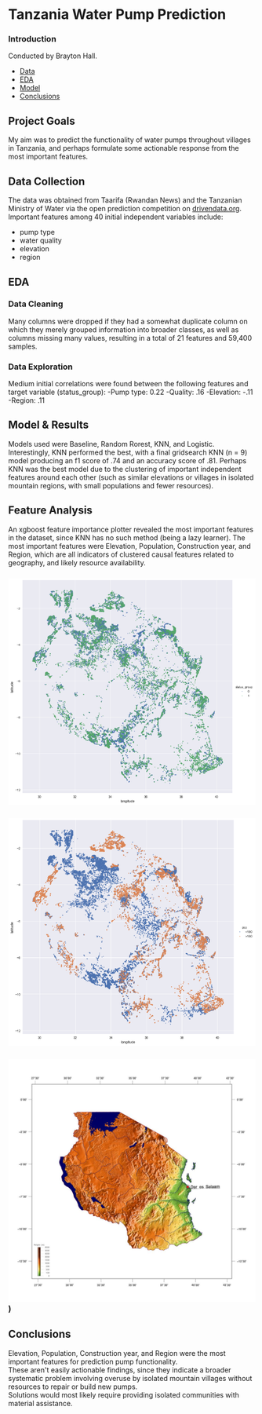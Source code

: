 
# Tanzania Water Pump Prediction

### Introduction
Conducted by Brayton Hall.

- [Data](#data)
- [EDA](#eda)
- [Model](#model)
- [Conclusions](#concl)

## Project Goals
My aim was to predict the functionality of water pumps throughout villages in Tanzania, and perhaps formulate some actionable response from the most important features. 

## Data Collection <a name='data'></a>
The data was obtained from Taarifa (Rwandan News) and the Tanzanian Ministry of Water via the open prediction competition on [drivendata.org](https://www.drivendata.org/competitions/7/pump-it-up-data-mining-the-water-table/). Important features among 40 initial independent variables include:
- pump type
- water quality
- elevation
- region

## EDA <a name='eda'></a>


### Data Cleaning
Many columns were dropped if they had a somewhat duplicate column on which they merely grouped information into broader classes, as well as columns missing many values, resulting in a total of 21 features and 59,400 samples.

### Data Exploration
Medium initial correlations were found between the following features and target variable (status_group): 
-Pump type: 0.22
-Quality: .16
-Elevation: -.11
-Region: .11

## Model & Results <a name='model'></a>
Models used were Baseline, Random Rorest, KNN, and Logistic. Interestingly, KNN performed the best, with a final gridsearch KNN (n = 9) model producing an f1 score of .74 and an accuracy score of .81. Perhaps KNN was the best model due to the clustering of important independent features around each other (such as similar elevations or villages in isolated mountain regions, with small populations and fewer resources).

## Feature Analysis
An xgboost feature importance plotter revealed the most important features in the dataset, since KNN has no such method (being a lazy learner). The most important features were Elevation, Population, Construction year, and Region, which are all indicators of clustered causal features related to geography, and likely resource availability. 
### ![target](functioning.png)
### ![population](pop_target.png)
### ![elevation](tanz_elevation.jpg))

## Conclusions <a name='concl'></a>
Elevation, Population, Construction year, and Region were the most important features for prediction pump functionality.</br>
These aren't easily actionable findings, since they indicate a broader systematic problem involving overuse by isolated mountain villages without resources to repair or build new pumps.</br>
Solutions would most likely require providing isolated communities with material assistance.
 


